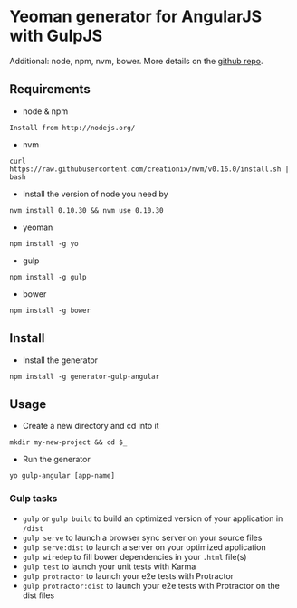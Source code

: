 # Yeoman generator for AngularJS with GulpJS

Additional: node, npm, nvm, bower.
More details on the [github repo](https://github.com/Swiip/generator-gulp-angular).

## Requirements

- node & npm
```
Install from http://nodejs.org/
```

- nvm
```shell
curl https://raw.githubusercontent.com/creationix/nvm/v0.16.0/install.sh | bash
```

- Install the version of node you need by
```shell
nvm install 0.10.30 && nvm use 0.10.30
```

- yeoman
```shell
npm install -g yo
```

- gulp
```shell
npm install -g gulp
```

- bower
```shell
npm install -g bower
```

## Install

- Install the generator
```shell
npm install -g generator-gulp-angular
```

## Usage

- Create a new directory and cd into it
```shell
mkdir my-new-project && cd $_
```

- Run the generator
```shell
yo gulp-angular [app-name]
```

### Gulp tasks

* `gulp` or `gulp build` to build an optimized version of your application in `/dist`
* `gulp serve` to launch a browser sync server on your source files
* `gulp serve:dist` to launch a server on your optimized application
* `gulp wiredep` to fill bower dependencies in your `.html` file(s)
* `gulp test` to launch your unit tests with Karma
* `gulp protractor` to launch your e2e tests with Protractor
* `gulp protractor:dist` to launch your e2e tests with Protractor on the dist files
